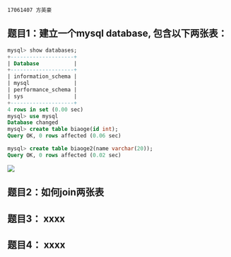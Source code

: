 ```17061407 方英豪```
## 题目1：建立一个mysql database, 包含以下两张表：


```sql
mysql> show databases;
+--------------------+
| Database           |
+--------------------+
| information_schema |
| mysql              |
| performance_schema |
| sys                |
+--------------------+
4 rows in set (0.00 sec)
mysql> use mysql
Database changed
mysql> create table biaoge(id int);
Query OK, 0 rows affected (0.06 sec)

mysql> create table biaoge2(name varchar(20));
Query OK, 0 rows affected (0.02 sec)
```
![](https://github.com/fyh1234/mysql-test-1/blob/master/640.webp.jpg)
## 题目2：如何join两张表

## 题目3： xxxx

## 题目4： xxxx
